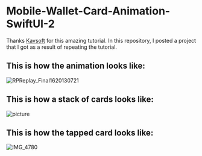 # Mobile-Wallet-Card-Animation-SwiftUI-2

Thanks [Kavsoft](https://youtu.be/y_zYvrJ_dkg) for this amazing tutorial. In this repository, I posted a project that I got as a result of repeating the tutorial.

## This is how the animation looks like:
![RPReplay_Final1620130721](https://user-images.githubusercontent.com/53577079/117014414-7255ec80-acf9-11eb-9a3e-7c244e670f5b.gif)

## This is how a stack of cards looks like:
![picture](https://user-images.githubusercontent.com/53577079/117017694-79322e80-acfc-11eb-9896-b9381bc68908.PNG)


## This is how the tapped card looks like:
![IMG_4780](https://user-images.githubusercontent.com/53577079/117016976-e8f3e980-acfb-11eb-9be3-5c83a2adba78.PNG)
